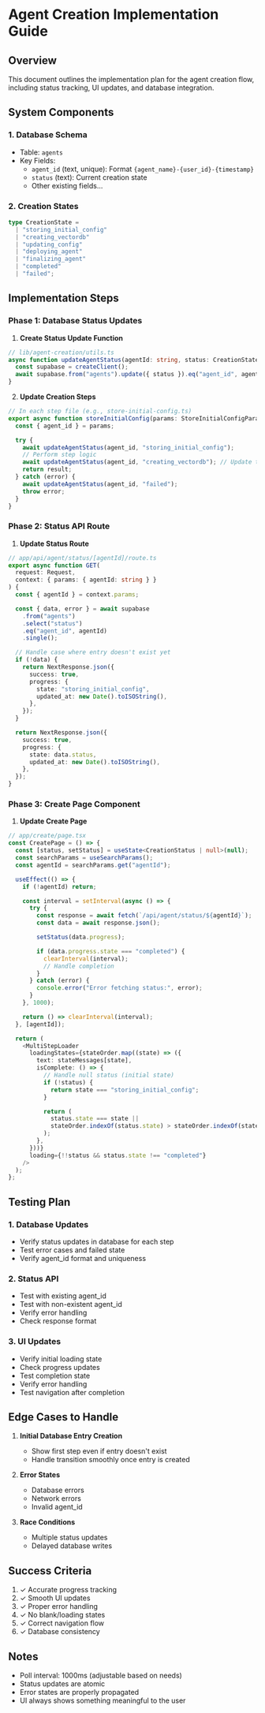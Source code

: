 # Agent Creation Implementation Guide

## Overview

This document outlines the implementation plan for the agent creation flow, including status tracking, UI updates, and database integration.

## System Components

### 1. Database Schema

- Table: `agents`
- Key Fields:
  - `agent_id` (text, unique): Format `{agent_name}-{user_id}-{timestamp}`
  - `status` (text): Current creation state
  - Other existing fields...

### 2. Creation States

```typescript
type CreationState =
  | "storing_initial_config"
  | "creating_vectordb"
  | "updating_config"
  | "deploying_agent"
  | "finalizing_agent"
  | "completed"
  | "failed";
```

## Implementation Steps

### Phase 1: Database Status Updates

1. **Create Status Update Function**

```typescript
// lib/agent-creation/utils.ts
async function updateAgentStatus(agentId: string, status: CreationState) {
  const supabase = createClient();
  await supabase.from("agents").update({ status }).eq("agent_id", agentId);
}
```

2. **Update Creation Steps**

```typescript
// In each step file (e.g., store-initial-config.ts)
export async function storeInitialConfig(params: StoreInitialConfigParams) {
  const { agent_id } = params;

  try {
    await updateAgentStatus(agent_id, "storing_initial_config");
    // Perform step logic
    await updateAgentStatus(agent_id, "creating_vectordb"); // Update to next state
    return result;
  } catch (error) {
    await updateAgentStatus(agent_id, "failed");
    throw error;
  }
}
```

### Phase 2: Status API Route

1. **Update Status Route**

```typescript
// app/api/agent/status/[agentId]/route.ts
export async function GET(
  request: Request,
  context: { params: { agentId: string } }
) {
  const { agentId } = context.params;

  const { data, error } = await supabase
    .from("agents")
    .select("status")
    .eq("agent_id", agentId)
    .single();

  // Handle case where entry doesn't exist yet
  if (!data) {
    return NextResponse.json({
      success: true,
      progress: {
        state: "storing_initial_config",
        updated_at: new Date().toISOString(),
      },
    });
  }

  return NextResponse.json({
    success: true,
    progress: {
      state: data.status,
      updated_at: new Date().toISOString(),
    },
  });
}
```

### Phase 3: Create Page Component

1. **Update Create Page**

```typescript
// app/create/page.tsx
const CreatePage = () => {
  const [status, setStatus] = useState<CreationStatus | null>(null);
  const searchParams = useSearchParams();
  const agentId = searchParams.get("agentId");

  useEffect(() => {
    if (!agentId) return;

    const interval = setInterval(async () => {
      try {
        const response = await fetch(`/api/agent/status/${agentId}`);
        const data = await response.json();

        setStatus(data.progress);

        if (data.progress.state === "completed") {
          clearInterval(interval);
          // Handle completion
        }
      } catch (error) {
        console.error("Error fetching status:", error);
      }
    }, 1000);

    return () => clearInterval(interval);
  }, [agentId]);

  return (
    <MultiStepLoader
      loadingStates={stateOrder.map((state) => ({
        text: stateMessages[state],
        isComplete: () => {
          // Handle null status (initial state)
          if (!status) {
            return state === "storing_initial_config";
          }

          return (
            status.state === state ||
            stateOrder.indexOf(status.state) > stateOrder.indexOf(state)
          );
        },
      }))}
      loading={!!status && status.state !== "completed"}
    />
  );
};
```

## Testing Plan

### 1. Database Updates

- Verify status updates in database for each step
- Test error cases and failed state
- Verify agent_id format and uniqueness

### 2. Status API

- Test with existing agent_id
- Test with non-existent agent_id
- Verify error handling
- Check response format

### 3. UI Updates

- Verify initial loading state
- Check progress updates
- Test completion state
- Verify error handling
- Test navigation after completion

## Edge Cases to Handle

1. **Initial Database Entry Creation**

   - Show first step even if entry doesn't exist
   - Handle transition smoothly once entry is created

2. **Error States**

   - Database errors
   - Network errors
   - Invalid agent_id

3. **Race Conditions**
   - Multiple status updates
   - Delayed database writes

## Success Criteria

1. ✓ Accurate progress tracking
2. ✓ Smooth UI updates
3. ✓ Proper error handling
4. ✓ No blank/loading states
5. ✓ Correct navigation flow
6. ✓ Database consistency

## Notes

- Poll interval: 1000ms (adjustable based on needs)
- Status updates are atomic
- Error states are properly propagated
- UI always shows something meaningful to the user

